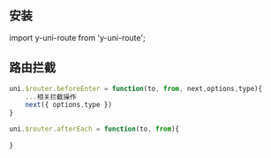 ## 安装

import y-uni-route from 'y-uni-route';

## 路由拦截

```javascript
uni.$router.beforeEnter = function(to, from, next,options,type){
	...相关拦截操作
	next({ options,type })
}

uni.$router.afterEach = function(to, from){
	
}
```

